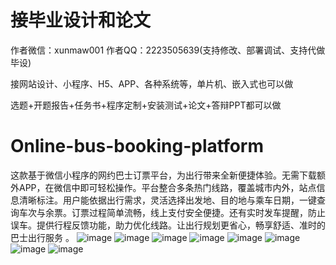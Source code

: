 # 接毕业设计和论文
作者微信：xunmaw001  作者QQ：2223505639(支持修改、部署调试、支持代做毕设)

接网站设计、小程序、H5、APP、各种系统等，单片机、嵌入式也可以做

选题+开题报告+任务书+程序定制+安装测试+论文+答辩PPT都可以做
# Online-bus-booking-platform
这款基于微信小程序的网约巴士订票平台，为出行带来全新便捷体验。无需下载额外APP，在微信中即可轻松操作。平台整合多条热门线路，覆盖城市内外，站点信息清晰标注。用户能依据出行需求，灵活选择出发地、目的地与乘车日期，一键查询车次与余票。订票过程简单流畅，线上支付安全便捷。还有实时发车提醒，防止误车。提供行程反馈功能，助力优化线路。让出行规划更省心，畅享舒适、准时的巴士出行服务 。 
![image](https://github.com/user-attachments/assets/6985ad82-2249-41dc-997a-81fff47617c9)
![image](https://github.com/user-attachments/assets/42cc7d79-b4ff-4428-988a-7a1d8fb40c33)
![image](https://github.com/user-attachments/assets/605dfe87-8403-4b3c-88bb-e8047d740102)
![image](https://github.com/user-attachments/assets/3f2506e0-af5f-418c-8bf9-cb36c852b5e7)
![image](https://github.com/user-attachments/assets/8094acc8-3771-4f0a-b746-0bc731d774f7)
![image](https://github.com/user-attachments/assets/20f01db6-057e-4b6b-9987-9542879df34c)
![image](https://github.com/user-attachments/assets/f0997670-5918-4124-a512-b55a0ccb6c3a)
![image](https://github.com/user-attachments/assets/eb837a93-fa7b-4b5a-b3d5-33cc5353c6e8)
